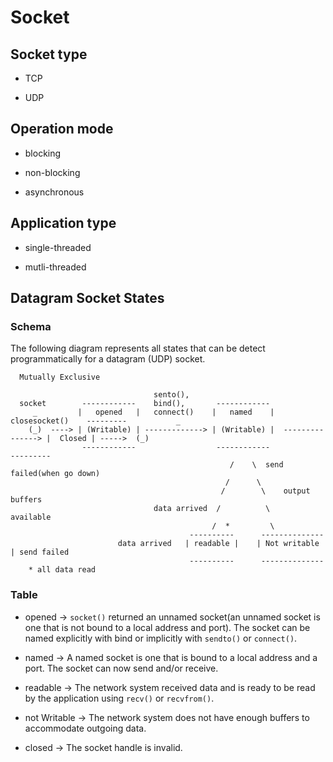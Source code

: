 # Socket

## Socket type

* TCP

* UDP

## Operation mode

* blocking

* non-blocking

* asynchronous

## Application type

* single-threaded

* mutli-threaded

## Datagram Socket States

### Schema

The following diagram represents all states that can be detect programmatically for a datagram (UDP) socket.

```
  Mutually Exclusive
  
  								sento(),
  socket 		------------    bind(),       ------------  				   
	 _		   |   opened 	|   connect()    |   named    |   closesocket()    ---------		   _
	(_)  ----> | (Writable) | -------------> | (Writable) |  ---------------> |  Closed | ----->  (_)
     		    ------------				  ------------			 		   ---------
												 /	  \  send failed(when go down)
												/      \
											   /        \    output buffers
								data arrived  /          \      available
											 /  *         \
										----------      --------------
						data arrived   | readable |    | Not writable | send failed
										----------      --------------
	* all data read
```

### Table

* opened -> `socket()` returned an unnamed socket(an unnamed socket is one that is not bound to a local address and port). The socket can be named explicitly with bind or implicitly with `sendto()` or `connect()`.

* named -> A named socket is one that is bound to a local address and a port. The socket can now send and/or receive.

* readable -> The network system received data and is ready to be read by the application using `recv()` or `recvfrom()`.

* not Writable -> The network system does not have enough buffers to accommodate outgoing data.

* closed -> The socket handle is invalid.
